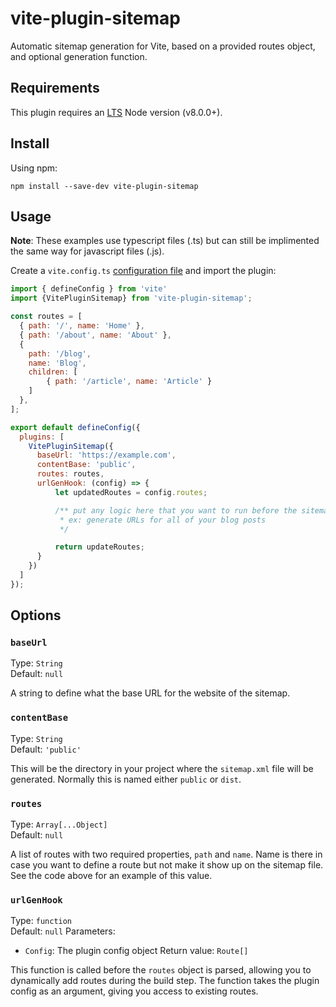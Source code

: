 # vite-plugin-sitemap

Automatic sitemap generation for Vite, based on a provided routes object, and optional generation function.

## Requirements

This plugin requires an [LTS](https://github.com/nodejs/Release) Node version (v8.0.0+).

## Install

Using npm:

```console
npm install --save-dev vite-plugin-sitemap
```

## Usage

**Note**: These examples use typescript files (.ts) but can still be implimented the same way for javascript files (.js).

Create a `vite.config.ts` [configuration file](https://vitejs.dev/config/#config-file) and import the plugin:

```js
import { defineConfig } from 'vite'
import {VitePluginSitemap} from 'vite-plugin-sitemap';

const routes = [
  { path: '/', name: 'Home' },
  { path: '/about', name: 'About' },
  {
    path: '/blog',
    name: 'Blog',
    children: [
        { path: '/article', name: 'Article' }
    ]
  },
];

export default defineConfig({
  plugins: [
    VitePluginSitemap({
      baseUrl: 'https://example.com',
      contentBase: 'public',
      routes: routes,
      urlGenHook: (config) => {
          let updatedRoutes = config.routes;

          /** put any logic here that you want to run before the sitemap.xml file is generated 
           * ex: generate URLs for all of your blog posts
           */

          return updateRoutes;
      }
    })
  ]
});
```

## Options

### `baseUrl`

Type: `String`<br>
Default: `null`

A string to define what the base URL for the website of the sitemap.

### `contentBase`

Type: `String`<br>
Default: `'public'`

This will be the directory in your project where the `sitemap.xml` file will be generated. Normally this is named either `public` or `dist`.

### `routes`

Type: `Array[...Object]`<br>
Default: `null`

A list of routes with two required properties, `path` and `name`. Name is there in case you want to define a route but not make it show up on the sitemap file. See the code above for an example of this value.

### `urlGenHook`

Type: `function`<br>
Default: `null`
Parameters:
 * `Config`: The plugin config object
Return value: `Route[]`

This function is called before the `routes` object is parsed, allowing you to dynamically add routes during the build step. The function takes the plugin config as an argument, giving you access to existing routes.

